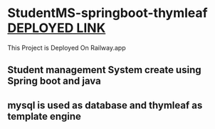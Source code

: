 # StudentMS-springboot-thymleaf [DEPLOYED LINK](https://studentms-springboot-thymleaf-production.up.railway.app/students)
  This Project is Deployed On Railway.app 
## Student management System create using Spring boot and java
## mysql is used as database and thymleaf as template engine
